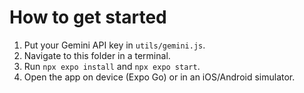 # How to get started

1. Put your Gemini API key in `utils/gemini.js`.
2. Navigate to this folder in a terminal.
3. Run `npx expo install` and `npx expo start`.
4. Open the app on device (Expo Go) or in an iOS/Android simulator.
